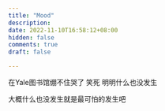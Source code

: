 ```yaml
---
title: "Mood"
description: 
date: 2022-11-10T16:58:12+08:00
hidden: false
comments: true
draft: false

---
```

在Yale图书馆绷不住哭了 笑死 明明什么也没发生

大概什么也没发生就是最可怕的发生吧